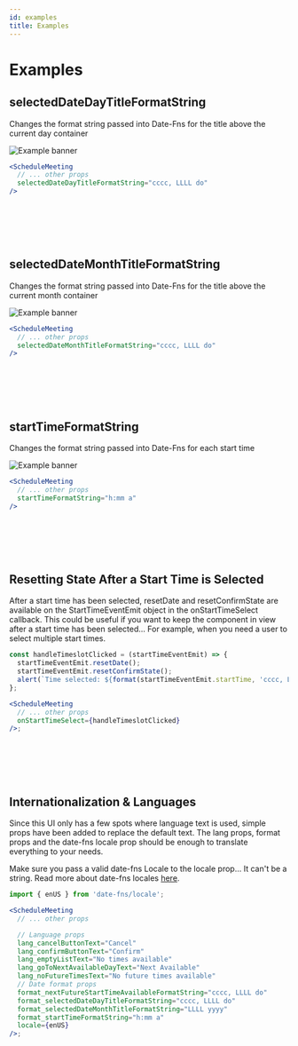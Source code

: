 ```yaml
---
id: examples
title: Examples
---
```


# Examples

## selectedDateDayTitleFormatString

Changes the format string passed into Date-Fns for the title above the current day container

![Example banner](/assets/selectedDateDayTitleFormatString.png)

```jsx
<ScheduleMeeting
  // ... other props
  selectedDateDayTitleFormatString="cccc, LLLL do"
/>
```

<br/>
<br/>
<br/>
<br/>

## selectedDateMonthTitleFormatString

Changes the format string passed into Date-Fns for the title above the current month container

![Example banner](/assets/selectedDateMonthTitleFormatString.png)

```jsx
<ScheduleMeeting
  // ... other props
  selectedDateMonthTitleFormatString="cccc, LLLL do"
/>
```

<br/>
<br/>
<br/>
<br/>

## startTimeFormatString

Changes the format string passed into Date-Fns for each start time

![Example banner](/assets/startTimeFormatString.png)

```jsx
<ScheduleMeeting
  // ... other props
  startTimeFormatString="h:mm a"
/>
```

<br/>
<br/>
<br/>
<br/>

## Resetting State After a Start Time is Selected

After a start time has been selected, resetDate and resetConfirmState are available on the StartTimeEventEmit object in the onStartTimeSelect callback. This could be useful if you want to keep the component in view after a start time has been selected... For example, when you need a user to select multiple start times.

```jsx
const handleTimeslotClicked = (startTimeEventEmit) => {
  startTimeEventEmit.resetDate();
  startTimeEventEmit.resetConfirmState();
  alert(`Time selected: ${format(startTimeEventEmit.startTime, 'cccc, LLLL do h:mm a')}`);
};

<ScheduleMeeting
  // ... other props
  onStartTimeSelect={handleTimeslotClicked}
/>;
```

<br/>
<br/>
<br/>
<br/>

## Internationalization & Languages

Since this UI only has a few spots where language text is used, simple props have been added to replace the default text. The lang props, format props and the date-fns locale prop should be enough to translate everything to your needs.

Make sure you pass a valid date-fns Locale to the locale prop... It can't be a string. Read more about date-fns locales [here](https://date-fns.org/v2.29.3/docs/I18n).

```jsx
import { enUS } from 'date-fns/locale';

<ScheduleMeeting
  // ... other props

  // Language props
  lang_cancelButtonText="Cancel"
  lang_confirmButtonText="Confirm"
  lang_emptyListText="No times available"
  lang_goToNextAvailableDayText="Next Available"
  lang_noFutureTimesText="No future times available"
  // Date format props
  format_nextFutureStartTimeAvailableFormatString="cccc, LLLL do"
  format_selectedDateDayTitleFormatString="cccc, LLLL do"
  format_selectedDateMonthTitleFormatString="LLLL yyyy"
  format_startTimeFormatString="h:mm a"
  locale={enUS}
/>;
```
